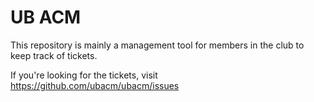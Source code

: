 # UB ACM
This repository is mainly a management tool for members in the club to keep track of tickets.

If you're looking for the tickets, visit https://github.com/ubacm/ubacm/issues
